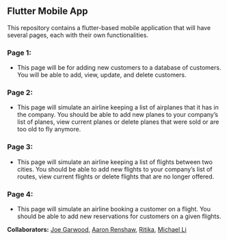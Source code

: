 ## Flutter Mobile App

This repository contains a flutter-based mobile application that will have several pages, each with their own functionalities.
### Page 1: 
- This page will be for adding new customers to a database of customers. You will be able to add, view, update, and delete customers.

### Page 2:
- This page will simulate an airline keeping a list of airplanes that it has in the company. You should be able to add new planes to your company’s list of planes, view current planes or delete planes that were sold or are too old to fly anymore.

### Page 3: 
- This page will simulate an airline keeping a list of flights between two cities. You should be able to add new flights to your company’s list of routes, view current flights or delete flights that are no longer offered.

### Page 4:
- This page will simulate an airline booking a customer on a flight. You should be able to add new reservations for customers on a given flights.

**Collaborators:** [Joe Garwood](https://github.com/jgarw), [Aaron Renshaw](https://github.com/arens34), [Ritika](https://github.com/riti0007), [Michael Li](https://github.com/MichaelLi000685)  

